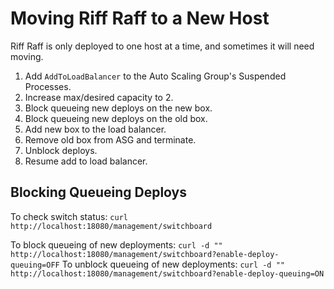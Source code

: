 <!--- prev:auth -->
Moving Riff Raff to a New Host
==============================

Riff Raff is only deployed to one host at a time, and sometimes it will need moving.

 1. Add `AddToLoadBalancer` to the Auto Scaling Group's Suspended Processes.
 2. Increase max/desired capacity to 2. 
 3. Block queueing new deploys on the new box.
 4. Block queueing new deploys on the old box.
 5. Add new box to the load balancer.
 6. Remove old box from ASG and terminate.
 7. Unblock deploys.
 8. Resume add to load balancer. 
 
 
 Blocking Queueing Deploys
 -------------------------
 To check switch status:
  `curl http://localhost:18080/management/switchboard`
 
 To block queueing of new deployments:
 `curl -d "" http://localhost:18080/management/switchboard?enable-deploy-queuing=OFF`
 To unblock queueing of new deployments:
  `curl -d "" http://localhost:18080/management/switchboard?enable-deploy-queuing=ON`